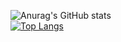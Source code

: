 ![Anurag's GitHub stats](https://github-readme-stats.vercel.app/api?username=HzyGamingTM&theme=radical&show=reviews,discussions_started,discussions_answered,prs_merged,prs_merged_percentage)<br>
[![Top Langs](https://github-readme-stats.vercel.app/api/top-langs/?username=HzyGamingTM&theme=radical&layout=compact&hide=cpp,c)](https://github.com/anuraghazra/github-readme-stats)
